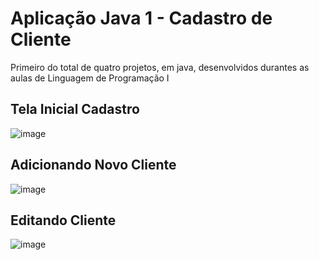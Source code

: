 # Aplicação Java 1 - Cadastro de Cliente
Primeiro do total de quatro projetos, em java, desenvolvidos durantes as aulas de Linguagem de Programação I

## Tela Inicial Cadastro
![image](https://github.com/LeonardoSanga/Aplica-oJava01_CadastroCliente/assets/100099053/7515dd1b-ac6e-46f9-8d55-7da7af8acb44)


## Adicionando Novo Cliente
![image](https://github.com/LeonardoSanga/Aplica-oJava01_CadastroCliente/assets/100099053/8454a20b-cb32-4bc8-8080-d0c2e2643705)


## Editando Cliente
![image](https://github.com/LeonardoSanga/Aplica-oJava01_CadastroCliente/assets/100099053/3caebd98-e519-4702-846a-f02b236bb428)


